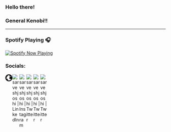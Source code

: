 ### Hello there!
### General Kenobi!!

<hr>

### Spotify Playing 🎧
[<img src="http://spotify-readme1.vercel.app/api/spotify-playing" alt="Spotify Now Playing" width="350" />](https://open.spotify.com/user/0zqnffeknqc9qjkw0q2fgd7y0)

### Socials:

[<img align="left" alt="sarveshjoshiportfoliosite" width="22px" src="https://raw.githubusercontent.com/iconic/open-iconic/master/svg/globe.svg" />][website]
[<img align="left" alt="sarveshjoshi | LinkedIn" width="22px" src="https://cdn.jsdelivr.net/npm/simple-icons@v3/icons/linkedin.svg" />][linkedin]
[<img align="left" alt="sarveshjoshi | Instagram" width="22px" src="https://cdn.jsdelivr.net/npm/simple-icons@v3/icons/instagram.svg" />][instagram]
[<img align="left" alt="sarveshjoshi | Twitter" width="22px" src="https://cdn.jsdelivr.net/npm/simple-icons@v3/icons/twitter.svg" />][twitter]
[<img align="left" alt="sarveshjoshi | Twitter" width="22px" src="https://cdn.jsdelivr.net/npm/simple-icons@v3/icons/steam.svg" />][steam]
[<img align="left" alt="sarveshjoshi | Twitter" width="22px" src="https://cdn.jsdelivr.net/npm/simple-icons@v3/icons/spotify.svg" />][spotify]

<br />
<br />

[website]: http://sarveshjoshi1.pythonanywhere.com/
[twitter]: https://twitter.com/emperorofarkham
[instagram]: https://www.instagram.com/_sarveshjoshi__/
[linkedin]: https://www.linkedin.com/in/sarvesh-joshi/
[steam]: https://steamcommunity.com/id/sarveshggn/
[spotify]: https://open.spotify.com/user/0zqnffeknqc9qjkw0q2fgd7y0

<!-- ![Obi Wan Kenobi](https://i.redd.it/8hkekbti9a221.jpg) -->
<!--
**sarveshggn/sarveshggn** is a ✨ _special_ ✨ repository because its `README.md` (this file) appears on your GitHub profile.

Here are some ideas to get you started:

- 🔭 I’m currently working on ...
- 🌱 I’m currently learning ...
- 👯 I’m looking to collaborate on ...
- 🤔 I’m looking for help with ...
- 💬 Ask me about ...
- 📫 How to reach me: ...
- 😄 Pronouns: ...
- ⚡ Fun fact: ...
-->
